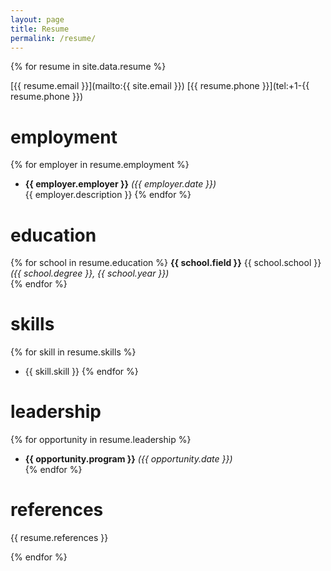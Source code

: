 ```yaml
---
layout: page
title: Resume
permalink: /resume/
---
```


{% for resume in site.data.resume %}


<span>
	[{{ resume.email }}](mailto:{{ site.email }})  
	[{{ resume.phone }}](tel:+1-{{ resume.phone }})
</span> 


# employment

{% for employer in resume.employment %}
- **{{ employer.employer }}** <!-- {{ employer.title }} --> *({{ employer.date }})*  
{{ employer.description }}
{% endfor %}

# education

<p>
{% for school in resume.education %}
	<strong>{{ school.field }}</strong> {{ school.school }} <em>({{ school.degree }}, {{ school.year }})</em><br>
{% endfor %}
</p>

# skills

{% for skill in resume.skills %}
- {{ skill.skill }}
{% endfor %}

# leadership

{% for opportunity in resume.leadership %}
- **{{ opportunity.program }}** *({{ opportunity.date }})*  
{% endfor %}

# references

{{ resume.references }}

{% endfor %}
